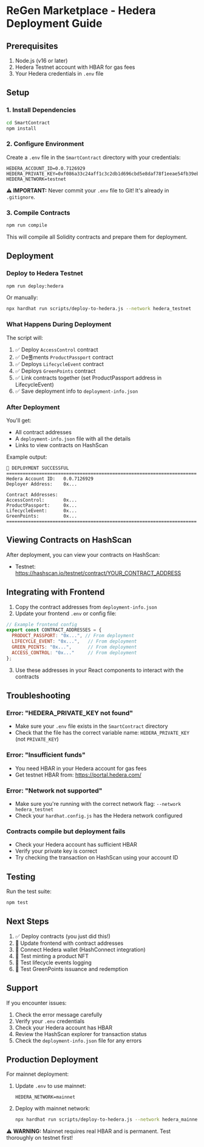 # ReGen Marketplace - Hedera Deployment Guide

## Prerequisites

1. Node.js (v16 or later)
2. Hedera Testnet account with HBAR for gas fees
3. Your Hedera credentials in `.env` file

## Setup

### 1. Install Dependencies

```bash
cd SmartContract
npm install
```

### 2. Configure Environment

Create a `.env` file in the `SmartContract` directory with your credentials:

```env
HEDERA_ACCOUNT_ID=0.0.7126929
HEDERA_PRIVATE_KEY=0xf086a33c24aff1c3c2db1d696cbd5e8daf78f1eeae54fb39eb2740c1745f3a01
HEDERA_NETWORK=testnet
```

**⚠️ IMPORTANT:** Never commit your `.env` file to Git! It's already in `.gitignore`.

### 3. Compile Contracts

```bash
npm run compile
```

This will compile all Solidity contracts and prepare them for deployment.

## Deployment

### Deploy to Hedera Testnet

```bash
npm run deploy:hedera
```

Or manually:

```bash
npx hardhat run scripts/deploy-to-hedera.js --network hedera_testnet
```

### What Happens During Deployment

The script will:

1. ✅ Deploy `AccessControl` contract
2. ✅ De풀ments `ProductPassport` contract  
3. ✅ Deploys `LifecycleEvent` contract
4. ✅ Deploys `GreenPoints` contract
5. ✅ Link contracts together (set ProductPassport address in LifecycleEvent)
6. ✅ Save deployment info to `deployment-info.json`

### After Deployment

You'll get:

- All contract addresses
- A `deployment-info.json` file with all the details
- Links to view contracts on HashScan

Example output:

```
🎉 DEPLOYMENT SUCCESSFUL
======================================================================
Hedera Account ID:   0.0.7126929
Deployer Address:    0x...

Contract Addresses:
AccessControl:       0x...
ProductPassport:     0x...
LifecycleEvent:      0x...
GreenPoints:         0x...
======================================================================
```

## Viewing Contracts on HashScan

After deployment, you can view your contracts on HashScan:

- Testnet: https://hashscan.io/testnet/contract/YOUR_CONTRACT_ADDRESS

## Integrating with Frontend

1. Copy the contract addresses from `deployment-info.json`
2. Update your frontend `.env` or config file:

```javascript
// Example frontend config
export const CONTRACT_ADDRESSES = {
  PRODUCT_PASSPORT: "0x...", // From deployment
  LIFECYCLE_EVENT: "0x...",   // From deployment
  GREEN_POINTS: "0x...",      // From deployment
  ACCESS_CONTROL: "0x..."     // From deployment
};
```

3. Use these addresses in your React components to interact with the contracts

## Troubleshooting

### Error: "HEDERA_PRIVATE_KEY not found"

- Make sure your `.env` file exists in the `SmartContract` directory
- Check that the file has the correct variable name: `HEDERA_PRIVATE_KEY` (not `PRIVATE_KEY`)

### Error: "Insufficient funds"

- You need HBAR in your Hedera account for gas fees
- Get testnet HBAR from: https://portal.hedera.com/

### Error: "Network not supported"

- Make sure you're running with the correct network flag: `--network hedera_testnet`
- Check your `hardhat.config.js` has the Hedera network configured

### Contracts compile but deployment fails

- Check your Hedera account has sufficient HBAR
- Verify your private key is correct
- Try checking the transaction on HashScan using your account ID

## Testing

Run the test suite:

```bash
npm test
```

## Next Steps

1. ✅ Deploy contracts (you just did this!)
2. 📝 Update frontend with contract addresses
3. 🔌 Connect Hedera wallet (HashConnect integration)
4. 🧪 Test minting a product NFT
5. 🎯 Test lifecycle events logging
6. 🎁 Test GreenPoints issuance and redemption

## Support

If you encounter issues:

1. Check the error message carefully
2. Verify your `.env` credentials
3. Check your Hedera account has HBAR
4. Review the HashScan explorer for transaction status
5. Check the `deployment-info.json` file for any errors

## Production Deployment

For mainnet deployment:

1. Update `.env` to use mainnet:
   ```env
   HEDERA_NETWORK=mainnet
   ```

2. Deploy with mainnet network:
   ```bash
   npx hardhat run scripts/deploy-to-hedera.js --network hedera_mainnet
   ```

⚠️ **WARNING:** Mainnet requires real HBAR and is permanent. Test thoroughly on testnet first!


